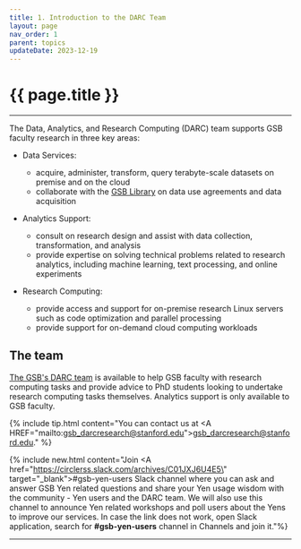 ```yaml
---
title: 1. Introduction to the DARC Team 
layout: page
nav_order: 1
parent: topics 
updateDate: 2023-12-19
---
```


# {{ page.title }}
---

The Data, Analytics, and Research Computing (DARC) team supports GSB faculty research in three key areas:

- Data Services:
    - acquire, administer, transform, query terabyte-scale datasets on premise and on the cloud
    - collaborate with the <a href="https://www.gsb.stanford.edu/library" target="_blank">GSB Library</a> on data use agreements and data acquisition

- Analytics Support:
    - consult on research design and assist with data collection, transformation, and analysis
    - provide expertise on solving technical problems related to research analytics, including machine learning, text processing, and online experiments 

- Research Computing:
    - provide access and support for on-premise research Linux servers such as code optimization and parallel processing
    - provide support for on-demand cloud computing workloads


## The team
<a href="https://www.gsb.stanford.edu/faculty-research/darc" target="_blank">The GSB's DARC team</a> is available to help GSB faculty with research computing tasks and provide advice to PhD students 
looking to undertake research computing tasks themselves. Analytics support is only available to GSB faculty.

{% include tip.html content="You can contact us at <A HREF=\"mailto:gsb_darcresearch@stanford.edu\">gsb_darcresearch@stanford.edu.</A>" %}

{% include new.html content="Join <A href=\"https://circlerss.slack.com/archives/C01JXJ6U4E5\" target=\"_blank\">#gsb-yen-users Slack channel</A> where you can ask and answer GSB Yen related questions and share your Yen usage wisdom with the community - Yen users and the DARC team. We will also use this channel to announce Yen related workshops and poll users about the Yens to improve our services. In case the link does not work, open Slack application, search for <b>#gsb-yen-users</b> channel in Channels and join it."%}

---
